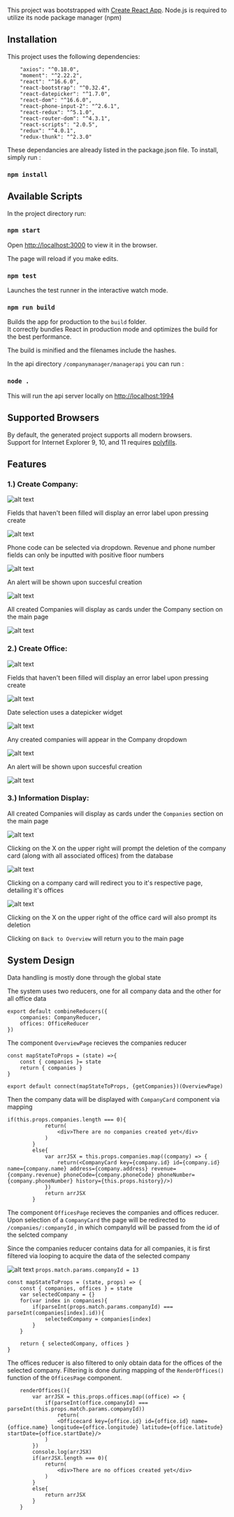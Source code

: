 This project was bootstrapped with [Create React App](https://github.com/facebook/create-react-app).
Node.js is required to utilize its node package manager (npm)

## Installation

This project uses the following dependencies:


``` 
    "axios": "^0.18.0",
    "moment": "^2.22.2",
    "react": "^16.6.0",
    "react-bootstrap": "^0.32.4",
    "react-datepicker": "^1.7.0",
    "react-dom": "^16.6.0",
    "react-phone-input-2": "^2.6.1",
    "react-redux": "^5.1.0",
    "react-router-dom": "^4.3.1",
    "react-scripts": "2.0.5",
    "redux": "^4.0.1",
    "redux-thunk": "^2.3.0" 
```

These dependancies are already listed in the package.json file.
To install, simply run :
### `npm install`
    

## Available Scripts

In the project directory run:

### `npm start`

Open [http://localhost:3000](http://localhost:3000) to view it in the browser.

The page will reload if you make edits.<br>

### `npm test`

Launches the test runner in the interactive watch mode.<br>

### `npm run build`

Builds the app for production to the `build` folder.<br>
It correctly bundles React in production mode and optimizes the build for the best performance.

The build is minified and the filenames include the hashes.<br>

In the api directory `/companymanager/managerapi` you can run :

### `node .`

This will run the api server locally on [http://localhost:1994](http://localhost:1994)

## Supported Browsers

By default, the generated project supports all modern browsers.<br>
Support for Internet Explorer 9, 10, and 11 requires [polyfills](https://github.com/facebook/create-react-app/blob/master/packages/react-app-polyfill/README.md).

## Features

### 1.) Create Company:
![alt text](./readmeimages/createcompany.jpg)


Fields that haven't been filled will display an error label upon pressing create

![alt text](./readmeimages/createcompanyerror.jpg)

Phone code can be selected via dropdown. Revenue and phone number fields can only be inputted with positive floor numbers

![alt text](./readmeimages/phonecodedropdown.jpg)

An alert will be shown upon succesful creation

![alt text](./readmeimages/createcompanysuccess.jpg)

All created Companies will display as cards under the Company section on the main page

![alt text](./readmeimages/companycard.jpg)

### 2.) Create Office:

![alt text](./readmeimages/createoffice.jpg)

Fields that haven't been filled will display an error label upon pressing create

![alt text](./readmeimages/createofficeerror.jpg)

Date selection uses a datepicker widget

![alt text](./readmeimages/datepicker.jpg)

Any created companies will appear in the Company dropdown

![alt text](./readmeimages/companydropdown.jpg)

An alert will be shown upon succesful creation

![alt text](./readmeimages/createofficesuccess.jpg)

### 3.) Information Display:

All created Companies will display as cards under the `Companies` section on the main page

![alt text](./readmeimages/companycard.jpg)

Clicking on the X on the upper right will prompt the deletion of the company card (along with all associated offices) from the database

![alt text](./readmeimages/deletecompany.jpg)

Clicking on a company card will redirect you to it's respective page, detailing it's offices

![alt text](./readmeimages/officepage.jpg)

Clicking on the X on the upper right of the office card will also prompt its deletion

Clicking on `Back to Overview` will return you to the main page

## System Design

Data handling is mostly done through the global state

The system uses two reducers, one for all company data and the other for all office data

```
export default combineReducers({
    companies: CompanyReducer,
    offices: OfficeReducer
})
```

The component `OverviewPage` recieves the companies reducer

```
const mapStateToProps = (state) =>{
    const { companies }= state
    return { companies }
}

export default connect(mapStateToProps, {getCompanies})(OverviewPage)
```

Then the company data will be displayed with `CompanyCard` component via mapping

```
if(this.props.companies.length === 0){
            return(
                <div>There are no companies created yet</div>
            )
        }
        else{
            var arrJSX = this.props.companies.map((company) => {
                return(<CompanyCard key={company.id} id={company.id} name={company.name} address={company.address} revenue={company.revenue} phoneCode={company.phoneCode} phoneNumber={company.phoneNumber} history={this.props.history}/>)
            })
            return arrJSX
        }
```

The component `OfficesPage` recieves the companies and offices reducer.
Upon selection of a `CompanyCard` the page will be redirected to `/companies/:companyId` , in which companyId will be passed from the id of the selcted company

Since the companies reducer contains data for all companies, it is first filtered via looping to acquire the data of the selected company

![alt text](./readmeimages/params.jpg)   `props.match.params.companyId = 13`

```
const mapStateToProps = (state, props) => {
    const { companies, offices } = state
    var selectedCompany = {}
    for(var index in companies){
        if(parseInt(props.match.params.companyId) === parseInt(companies[index].id)){
            selectedCompany = companies[index]
        }
    }

    return { selectedCompany, offices }
}
```

The offices reducer is also filtered to only obtain data for the offices of the selected company. Filtering is done during mapping of the `RenderOffices()` function of the `OfficesPage` component.

```
    renderOffices(){
        var arrJSX = this.props.offices.map((office) => {
            if(parseInt(office.companyId) === parseInt(this.props.match.params.companyId))
                return(
                <Officecard key={office.id} id={office.id} name={office.name} longitude={office.longitude} latitude={office.latitude} startDate={office.startDate}/>
            )
        })
        console.log(arrJSX)
        if(arrJSX.length === 0){
            return(
                <div>There are no offices created yet</div>
            )
        }
        else{
            return arrJSX
        }
    }
```



